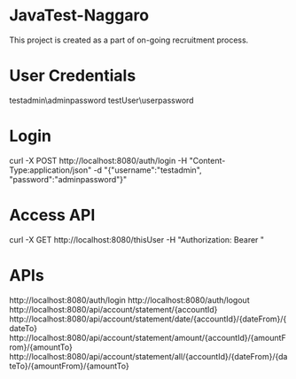 # JavaTest-Naggaro

This project is created as a part of on-going recruitment process.

# User Credentials
testadmin\adminpassword
testUser\userpassword

# Login

curl -X POST http://localhost:8080/auth/login -H "Content-Type:application/json" -d "{\"username\":\"testadmin\", \"password\":\"adminpassword\"}"


# Access API

curl -X GET http://localhost:8080/thisUser -H "Authorization: Bearer <TOKEN>"

# APIs

http://localhost:8080/auth/login
http://localhost:8080/auth/logout
http://localhost:8080/api/account/statement/{accountId}
http://localhost:8080/api/account/statement/date/{accountId}/{dateFrom}/{dateTo}
http://localhost:8080/api/account/statement/amount/{accountId}/{amountFrom}/{amountTo}
http://localhost:8080/api/account/statement/all/{accountId}/{dateFrom}/{dateTo}/{amountFrom}/{amountTo}

